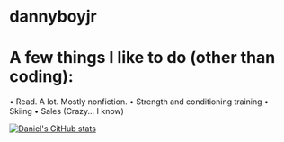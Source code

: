 # dannyboyjr

<h1> A few things I like to do (other than coding): </h1>
  • Read. A lot. Mostly nonfiction.
  • Strength and conditioning training
  • Skiing 
  • Sales (Crazy... I know) 
  
  [![Daniel's GitHub stats](https://github-readme-stats.vercel.app/api?username=anuraghazra)](https://github.com/dannyboyjr/github-readme-stats)

  
